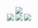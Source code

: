 <div align="center">
  <img src="https://capsule-render.vercel.app/api?type=waving&color=timeAuto&height=230&section=header&text=JiEun%20GitHub&fontSize=90" />
</div>

<div align="center">
  <img src="https://img.shields.io/badge/C-A8B9CC?style=flat&logo=C&logoColor=white"/>
  <img src="https://img.shields.io/badge/Python-3776AB?style=flat&logo=Python&logoColor=white"/>
  <img src="https://img.shields.io/badge/JavaScript-F7DF1E?style=flat&logo=JavaScript&logoColor=white"/>
</div>

